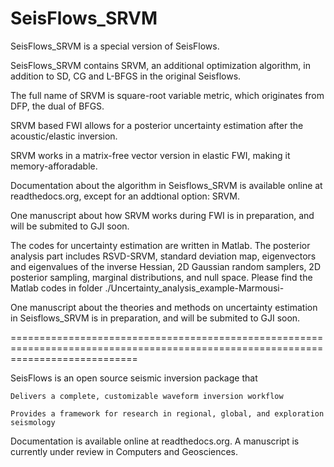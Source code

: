 SeisFlows_SRVM
=================

SeisFlows_SRVM is a special version of SeisFlows.

SeisFlows_SRVM contains SRVM, an additional optimization algorithm, in addition to SD, CG and L-BFGS in the original Seisflows.

The full name of SRVM is square-root variable metric, which originates from DFP, the dual of BFGS.

SRVM based FWI allows for a posterior uncertainty estimation after the acoustic/elastic inversion.

SRVM works in a matrix-free vector version in elastic FWI, making it memory-afforadable.

Documentation about the algorithm in Seisflows_SRVM is available online at readthedocs.org, except for an addtional option: SRVM. 

One manuscript about how SRVM works during FWI is in preparation, and will be submited to GJI soon.

The codes for uncertainty estimation are written in Matlab. The posterior analysis part includes RSVD-SRVM, standard deviation map, eigenvectors and eigenvalues of the inverse Hessian, 2D Gaussian random samplers, 2D posterior sampling, marginal distributions, and null space. Please find the Matlab codes in folder ./Uncertainty_analysis_example-Marmousi- 

One manuscript about the theories and methods on uncertainty estimation in Seisflows_SRVM is in preparation, and will be submited to GJI soon.

==================================================================================================================================

SeisFlows is an open source seismic inversion package that

    Delivers a complete, customizable waveform inversion workflow

    Provides a framework for research in regional, global, and exploration seismology

Documentation is available online at readthedocs.org. A manuscript is currently under review in Computers and Geosciences.


